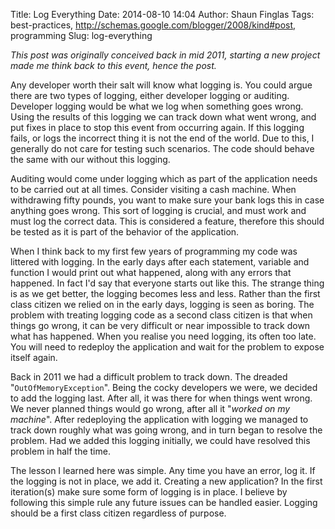Title: Log Everything
Date: 2014-08-10 14:04
Author: Shaun Finglas
Tags: best-practices, http://schemas.google.com/blogger/2008/kind#post, programming
Slug: log-everything

*This post was originally conceived back in mid 2011, starting a new
project made me think back to this event, hence the post.*

Any developer worth their salt will know what logging is. You could
argue there are two types of logging, either developer logging or
auditing. Developer logging would be what we log when something goes
wrong. Using the results of this logging we can track down what went
wrong, and put fixes in place to stop this event from occurring again.
If this logging fails, or logs the incorrect thing it is not the end of
the world. Due to this, I generally do not care for testing such
scenarios. The code should behave the same with our without this
logging.

Auditing would come under logging which as part of the application needs
to be carried out at all times. Consider visiting a cash machine. When
withdrawing fifty pounds, you want to make sure your bank logs this in
case anything goes wrong. This sort of logging is crucial, and must work
and must log the correct data. This is considered a feature, therefore
this should be tested as it is part of the behavior of the application.

When I think back to my first few years of programming my code was
littered with logging. In the early days after each statement, variable
and function I would print out what happened, along with any errors that
happened. In fact I'd say that everyone starts out like this. The
strange thing is as we get better, the logging becomes less and less.
Rather than the first class citizen we relied on in the early days,
logging is seen as boring. The problem with treating logging code as a
second class citizen is that when things go wrong, it can be very
difficult or near impossible to track down what has happened. When you
realise you need logging, its often too late. You will need to redeploy
the application and wait for the problem to expose itself again.

Back in 2011 we had a difficult problem to track down. The dreaded
"`OutOfMemoryException`". Being the cocky developers we were, we decided
to add the logging last. After all, it was there for when things went
wrong. We never planned things would go wrong, after all it "*worked on
my machine*". After redeploying the application with logging we managed
to track down roughly what was going wrong, and in turn began to resolve
the problem. Had we added this logging initially, we could have resolved
this problem in half the time.

The lesson I learned here was simple. Any time you have an error, log
it. If the logging is not in place, we add it. Creating a new
application? In the first iteration(s) make sure some form of logging is
in place. I believe by following this simple rule any future issues can
be handled easier. Logging should be a first class citizen regardless of
purpose.

</p>

